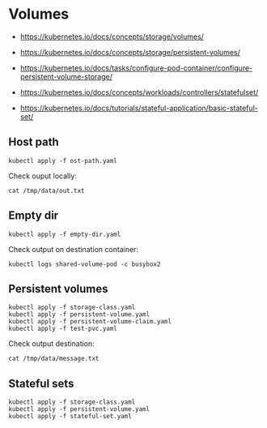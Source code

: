 # Volumes

- https://kubernetes.io/docs/concepts/storage/volumes/

- https://kubernetes.io/docs/concepts/storage/persistent-volumes/

- https://kubernetes.io/docs/tasks/configure-pod-container/configure-persistent-volume-storage/

- https://kubernetes.io/docs/concepts/workloads/controllers/statefulset/

- https://kubernetes.io/docs/tutorials/stateful-application/basic-stateful-set/

## Host path

```
kubectl apply -f ost-path.yaml
```

Check ouput locally:
```
cat /tmp/data/out.txt
```

## Empty dir

```
kubectl apply -f empty-dir.yaml
```

Check output on destination container:
```
kubectl logs shared-volume-pod -c busybox2
```

## Persistent volumes

```
kubectl apply -f storage-class.yaml
kubectl apply -f persistent-volume.yaml
kubectl apply -f persistent-volume-claim.yaml
kubectl apply -f test-pvc.yaml
```

Check output destination:

```
cat /tmp/data/message.txt
```

## Stateful sets

```
kubectl apply -f storage-class.yaml
kubectl apply -f persistent-volume.yaml
kubectl apply -f stateful-set.yaml
```